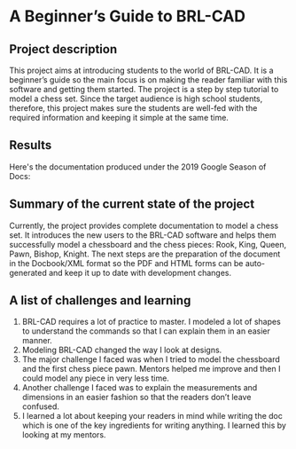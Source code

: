 # A Beginner’s Guide to BRL-CAD

## Project description

This project aims at introducing students to the world of BRL-CAD. It is
a beginner’s guide so the main focus is on making the reader familiar
with this software and getting them started. The project is a step by
step tutorial to model a chess set. Since the target audience is high
school students, therefore, this project makes sure the students are
well-fed with the required information and keeping it simple at the same
time.

## Results

Here's the documentation produced under the 2019 Google Season of Docs:

## Summary of the current state of the project

Currently, the project provides complete documentation to model a chess
set. It introduces the new users to the BRL-CAD software and helps them
successfully model a chessboard and the chess pieces: Rook, King, Queen,
Pawn, Bishop, Knight. The next steps are the preparation of the document
in the Docbook/XML format so the PDF and HTML forms can be
auto-generated and keep it up to date with development changes.

## A list of challenges and learning

1.  BRL-CAD requires a lot of practice to master. I modeled a lot of
    shapes to understand the commands so that I can explain them in an
    easier manner.
2.  Modeling BRL-CAD changed the way I look at designs.
3.  The major challenge I faced was when I tried to model the chessboard
    and the first chess piece pawn. Mentors helped me improve and then I
    could model any piece in very less time.
4.  Another challenge I faced was to explain the measurements and
    dimensions in an easier fashion so that the readers don’t leave
    confused.
5.  I learned a lot about keeping your readers in mind while writing the
    doc which is one of the key ingredients for writing anything. I
    learned this by looking at my mentors.